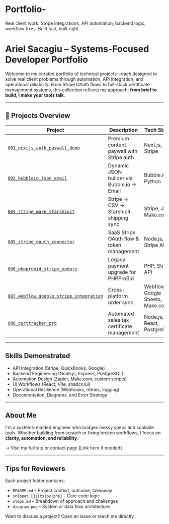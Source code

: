 # Portfolio-
Real client work: Stripe integrations, API automation, backend logic, workflow fixes. Built fast, built right.


# Ariel Sacagiu – Systems-Focused Developer Portfolio

Welcome to my curated portfolio of technical projects—each designed to solve real client problems through automation, API integration, and operational reliability. From Stripe OAuth flows to full-stack certificate management systems, this collection reflects my approach: **from brief to build, I make your tools talk**.

---

## 🔧 Projects Overview

| Project | Description | Tech Stack | Highlights |
|--------|-------------|------------|------------|
| [`001_nextjs_auth_paywall_demo`](./001_nextjs_auth_paywall_demo) | Premium content paywall with Stripe auth | Next.js, Stripe | Session sync, webhook reliability |
| [`003_bubbleio_json_email`](./003_bubbleio_json_email) | Dynamic JSON builder via Bubble.io → Email | Bubble.io, Python | Custom JSON parser, form-to-email automation |
| [`004_stripe_make_starshipit`](./004_stripe_make_starshipit) | Stripe → CSV → Starshipit shipping sync | Stripe, JS, Make.com | Data transformation, strict schema handling |
| [`005_stripe_oauth_connector`](./005_stripe_oauth_connector) | SaaS Stripe OAuth flow & token management | Node.js, Stripe API | Secure onboarding, webhook sync |
| [`006_phpprobid_stripe_update`](./006_phpprobid_stripe_update) | Legacy payment upgrade for PHPProBid | PHP, Stripe API | Migration without downtime |
| [`007_webflow_google_stripe_integration`](./007_webflow_google_stripe_integration) | Cross-platform order sync | Webflow, Google Sheets, Make.com | Data reconciliation, webhook failsafes |
| [`008_certtracker_pro`](./008_certtracker_pro) | Automated sales tax certificate management | Node.js, React, PostgreSQL | Airtable, Make.com, QuickBooks API |

---

## Skills Demonstrated
- API Integration (Stripe, QuickBooks, Google)
- Backend Engineering (Node.js, Express, PostgreSQL)
- Automation Design (Zapier, Make.com, custom scripts)
- UI Workflows (React, Vite, shadcn/ui)
- Operational Resilience (Webhooks, retries, logging)
- Documentation, Diagrams, and Error Strategy

---

## About Me

I'm a systems-minded engineer who bridges messy specs and scalable tools. Whether building from scratch or fixing broken workflows, I focus on **clarity, automation, and reliability**.

→ Visit my full site or contact page [Link here if needed]

---

## Tips for Reviewers

Each project folder contains:
- `README.md` – Project context, outcome, takeaway
- `snippet.[js|ts|py|php]` – Core code logic
- `steps.md` – Breakdown of approach and challenges
- `diagram.png` – System or data flow architecture

Want to discuss a project? Open an issue or reach me directly.
